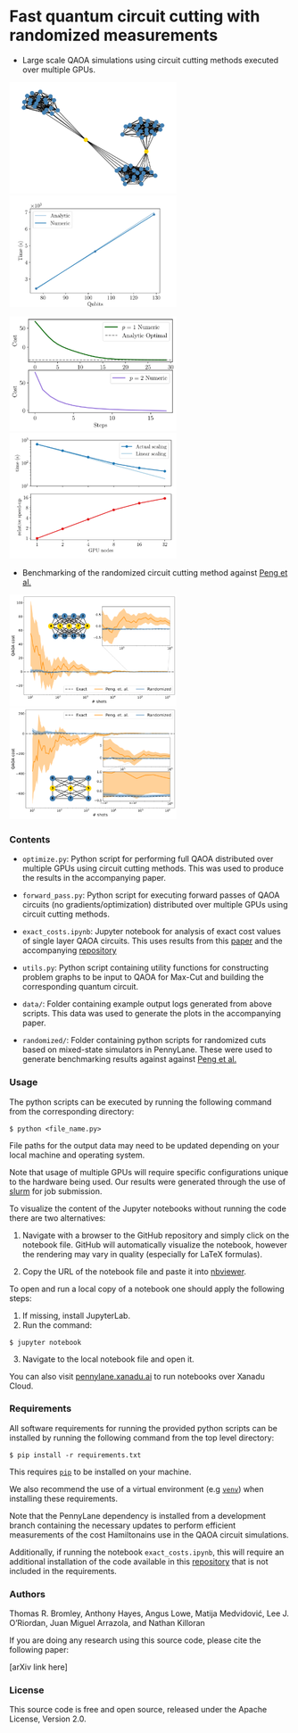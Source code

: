 # Fast quantum circuit cutting with randomized measurements

- Large scale QAOA simulations using circuit cutting methods executed over multiple GPUs.

<p float="left">
  <img src="./static/problem_graph.png" width="300" />
  <img src="./static/time_vs_qubits.png" width="300" />
</p>

<p float="left">
  <img src="./static/multi_opt.png" width="300" />
  <img src="./static/scaling_vs_gpu_nodes.png" width="300" /> 
</p>

- Benchmarking of the randomized circuit cutting method against [Peng et al.](https://arxiv.org/abs/1904.00102)

<p float="left">
  <img src="./static/shots_vs_cost_left.png" width="300" />
  <img src="./static/shots_vs_cost_right.png" width="300" /> 
</p>

### Contents

- `optimize.py`: Python script for performing full QAOA distributed over multiple GPUs using circuit cutting methods. This was used to produce the results in the accompanying paper.

- `forward_pass.py`: Python script for executing forward passes of QAOA circuits (no gradients/optimization) distributed over multiple GPUs using circuit cutting methods.

- `exact_costs.ipynb`: Jupyter notebook for analysis of exact cost values of single layer QAOA circuits. This uses results from this [paper](https://arxiv.org/pdf/2009.01760.pdf) and the accompanying [repository](https://github.com/Matematija/QubitRBM)

- `utils.py`: Python script containing utility functions for constructing problem graphs to be input to QAOA for Max-Cut and building the corresponding quantum circuit. 

- `data/`: Folder containing example output logs generated from above scripts. This data was used to generate the plots in the accompanying paper.

- `randomized/`: Folder containing python scripts for randomized cuts based on mixed-state simulators in PennyLane. These were used to generate benchmarking results against against [Peng et al.](https://arxiv.org/abs/1904.00102)

### Usage

The python scripts can be executed by running the following command from the corresponding directory:

```
$ python <file_name.py>
```

File paths for the output data may need to be updated depending on your local machine and operating system.

Note that usage of multiple GPUs will require specific configurations unique to the hardware being used. Our results were generated through the use of [slurm](https://slurm.schedmd.com/gres.html) for job submission.

To visualize the content of the Jupyter notebooks without running the code there are two alternatives:

1. Navigate with a browser to the GitHub repository and simply click on the notebook file. GitHub will automatically visualize the notebook, however the rendering may vary in quality (especially for LaTeX formulas).

2. Copy the URL of the notebook file and paste it into [nbviewer](https://nbviewer.org/).

To open and run a local copy of a notebook one should apply the following steps:

1. If missing, install JupyterLab.
2.  Run the command:

```
$ jupyter notebook
```

3. Navigate to the local notebook file and open it.

You can also visit [pennylane.xanadu.ai](https://pennylane.xanadu.ai) to run notebooks over Xanadu Cloud.

### Requirements

All software requirements for running the provided python scripts can be installed by running the following command from the top level directory: 

```
$ pip install -r requirements.txt
```

This requires [`pip`](https://pip.pypa.io/en/stable/installation/)  to be installed on your machine. 

We also recommend the use of a virtual environment (e.g [`venv`](https://docs.python.org/3/library/venv.html)) when installing these requirements. 

Note that the PennyLane dependency is installed from a development branch containing the necessary updates to perform efficient measurements of the cost Hamiltonains use in the QAOA circuit simulations. 

Additionally, if running the notebook `exact_costs.ipynb`, this will require an additional installation of the code available in this [repository](https://github.com/Matematija/QubitRBM) that is not included in the requirements.

### Authors

Thomas R. Bromley, Anthony Hayes, Angus Lowe, Matija Medvidovi&#263;, Lee J. O’Riordan, Juan Miguel Arrazola, and Nathan Killoran

If you are doing any research using this source code, please cite the following paper:

[arXiv link here]

### License

This source code is free and open source, released under the Apache License, Version 2.0.

